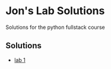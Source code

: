 # Jon's Lab Solutions

Solutions for the python fullstack course

## Solutions

- [lab 1](soulutions/hello_world.py)